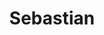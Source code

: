 ---
title: Sebastian
description: Este es el blog personal de Sebastian Ibanez
background: "images/bg.jpg"
logo: "https://upload.wikimedia.org/wikipedia/commons/8/8e/Font_Awesome_5_regular_gem.svg"
---